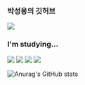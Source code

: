 ### 박성용의 깃허브

<a href="https://cs.yonsei.ac.kr/" target="_blank"><img src="https://img.shields.io/badge/Yonsei-2E2EFE?style=flat&logo=Yoast&logoColor=FFFFFF"/></a>

### I'm studying...
<a href="https://www.w3.org/" target="_blank"><img src="https://img.shields.io/badge/HTML5-?style=flat&logo=HTML5&logoColor=E34F26"/></a>
<a href="https://isocpp.org/" target="_blank"><img src="https://img.shields.io/badge/C++-?style=flat&logo=C++&logoColor=00599C"/></a>
<a href="https://www.python.org/" target="_blank"><img src="https://img.shields.io/badge/Python-?style=flat&logo=Python&logoColor=3776AB"/></a>
<a href="https://pytorch.org/" target="_blank"><img src="https://img.shields.io/badge/PyTorch-?style=flat&logo=PyTorch&logoColor=EE4C2C"/></a>


![Anurag's GitHub stats](https://github-readme-stats.vercel.app/api?username=parksungyongdev0101&show_icons=true&theme=swift)
<!--
**parksungyongdev0101/parksungyongdev0101** is a ✨ _special_ ✨ repository because its `README.md` (this file) appears on your GitHub profile.

Here are some ideas to get you started:

- 🔭 I’m currently working on ...
- 🌱 I’m currently learning ...
- 👯 I’m looking to collaborate on ...
- 🤔 I’m looking for help with ...
- 💬 Ask me about ...
- 📫 How to reach me: ...
- 😄 Pronouns: ...
- ⚡ Fun fact: ...
-->
